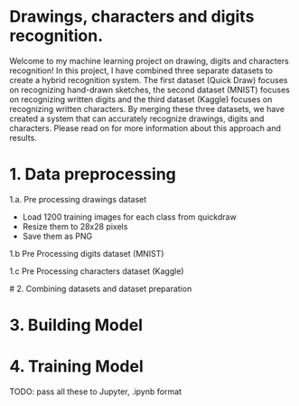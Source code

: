 # Drawings, characters and digits recognition.

Welcome to my machine learning project on drawing, digits and characters recognition! In this project, I have combined three separate datasets to create a hybrid recognition system. The first dataset (Quick Draw) focuses on recognizing hand-drawn sketches, the second dataset (MNIST) focuses on recognizing written digits and the third dataset (Kaggle) focuses on recognizing written characters. By merging these three datasets, we have created a system that can accurately recognize drawings, digits and characters. Please read on for more information about this approach and results.

# 1. Data preprocessing

1.a. Pre processing drawings dataset

   - Load 1200 training images for each class from quickdraw
   - Resize them to 28x28 pixels
   - Save them as PNG

1.b Pre Processing digits dataset (MNIST)

1.c Pre Processing characters dataset (Kaggle)

# 2. Combining datasets and dataset preparation
# 3. Building Model

# 4. Training Model

TODO: pass all these to Jupyter, .ipynb format